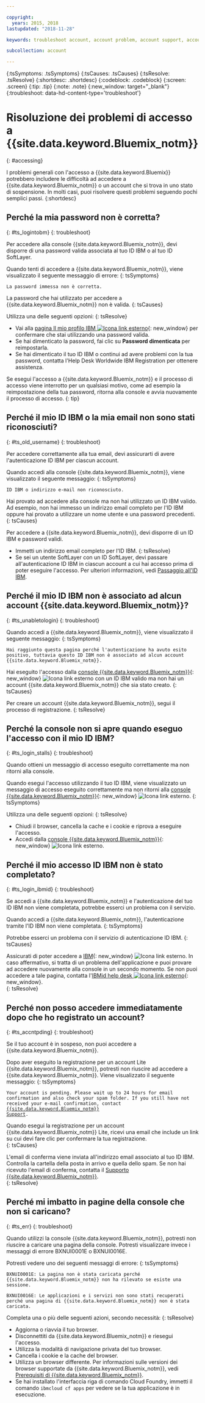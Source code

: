```yaml
---

copyright:
  years: 2015, 2018
lastupdated: "2018-11-28"

keywords: troubleshoot account, account problem, account support, account help, account error, access error, login error, error message

subcollection: account

---
```


{:tsSymptoms: .tsSymptoms}
{:tsCauses: .tsCauses}
{:tsResolve: .tsResolve}
{:shortdesc: .shortdesc}
{:codeblock: .codeblock}
{:screen: .screen}
{:tip: .tip}
{:note: .note}
{:new_window: target="_blank"}
{:troubleshoot: data-hd-content-type='troubleshoot'}


# Risoluzione dei problemi di accesso a {{site.data.keyword.Bluemix_notm}}
{: #accessing}

I problemi generali con l'accesso a {{site.data.keyword.Bluemix}} potrebbero includere le difficoltà ad accedere a {{site.data.keyword.Bluemix_notm}} o un account che si trova in uno stato di sospensione. In molti casi, puoi risolvere questi problemi seguendo pochi semplici passi.
{:shortdesc}


## Perché la mia password non è corretta?
{: #ts_logintobm}
{: troubleshoot}

Per accedere alla console {{site.data.keyword.Bluemix_notm}}, devi disporre di una password valida associata al tuo ID IBM o al tuo ID SoftLayer.

Quando tenti di accedere a {{site.data.keyword.Bluemix_notm}}, viene visualizzato il seguente messaggio di errore:
{: tsSymptoms}

`La password immessa non è corretta.`

La password che hai utilizzato per accedere a {{site.data.keyword.Bluemix_notm}} non è valida.
{: tsCauses}

Utilizza una delle seguenti opzioni:
{: tsResolve}
 * Vai alla [pagina Il mio profilo IBM ![Icona link esterno](../icons/launch-glyph.svg "Icona link esterno")](https://myibm.ibm.com/dashboard/){: new_window} per confermare che stai utilizzando una password valida.
 * Se hai dimenticato la password, fai clic su **Password dimenticata** per reimpostarla.
 * Se hai dimenticato il tuo ID IBM o continui ad avere problemi con la tua password, contatta l'Help Desk Worldwide IBM Registration per ottenere assistenza.

Se esegui l'accesso a {{site.data.keyword.Bluemix_notm}} e il processo di accesso viene interrotto per un qualsiasi motivo, come ad esempio la reimpostazione della tua password, ritorna alla console e avvia nuovamente il processo di accesso.
{: tip}


## Perché il mio ID IBM o la mia email non sono stati riconosciuti?
{: #ts_old_username}
{: troubleshoot}

Per accedere correttamente alla tua email, devi assicurarti di avere l'autenticazione ID IBM per ciascun account.

Quando accedi alla console {{site.data.keyword.Bluemix_notm}}, viene visualizzato il seguente messaggio:
{: tsSymptoms}

`ID IBM o indirizzo e-mail non riconosciuto.`

Hai provato ad accedere alla console ma non hai utilizzato un ID IBM valido. Ad esempio, non hai immesso un indirizzo email completo per l'ID IBM oppure hai provato a utilizzare un nome utente e una password precedenti.
{: tsCauses}

Per accedere a {{site.data.keyword.Bluemix_notm}}, devi disporre di un ID IBM e password validi.

 * Immetti un indirizzo email completo per l'ID IBM.
 {: tsResolve}
 * Se sei un utente SoftLayer con un ID SoftLayer, devi passare all'autenticazione ID IBM in ciascun account a cui hai accesso prima di poter eseguire l'accesso. Per ulteriori informazioni, vedi [Passaggio all'ID IBM](/docs/account?topic=account-unifyingaccounts).


## Perché il mio ID IBM non è associato ad alcun account {{site.data.keyword.Bluemix_notm}}?
{: #ts_unabletologin}
{: troubleshoot}

Quando accedi a {{site.data.keyword.Bluemix_notm}}, viene visualizzato il seguente messaggio:
{: tsSymptoms}

`Hai raggiunto questa pagina perché l'autenticazione ha avuto esito positivo, tuttavia questo ID IBM non è associato ad alcun account {{site.data.keyword.Bluemix_notm}}.`

Hai eseguito l'accesso dalla [console {{site.data.keyword.Bluemix_notm}}](https://{DomainName}){: new_window} ![Icona link esterno](../icons/launch-glyph.svg "Icona link esterno") con un ID IBM valido ma non hai un account {{site.data.keyword.Bluemix_notm}} che sia stato creato.
{: tsCauses}

Per creare un account {{site.data.keyword.Bluemix_notm}}, segui il processo di registrazione.
{: tsResolve}


## Perché la console non si apre quando eseguo l'accesso con il mio ID IBM?
{: #ts_login_stalls}
{: troubleshoot}

Quando ottieni un messaggio di accesso eseguito correttamente ma non ritorni alla console.

Quando esegui l'accesso utilizzando il tuo ID IBM, viene visualizzato un messaggio di accesso eseguito correttamente ma non ritorni alla [console {{site.data.keyword.Bluemix_notm}}](https://{DomainName}){: new_window} ![Icona link esterno](../icons/launch-glyph.svg "Icona link esterno").
{: tsSymptoms}

Utilizza una delle seguenti opzioni:
{: tsResolve}
 * Chiudi il browser, cancella la cache e i cookie e riprova a eseguire l'accesso.
 * Accedi dalla [console {{site.data.keyword.Bluemix_notm}}](https://{DomainName}){: new_window} ![Icona link esterno](../icons/launch-glyph.svg "Icona link esterno").


## Perché il mio accesso ID IBM non è stato completato?
{: #ts_login_ibmid}
{: troubleshoot}

Se accedi a {{site.data.keyword.Bluemix_notm}} e l'autenticazione del tuo ID IBM non viene completata, potrebbe esserci un problema con il servizio.

Quando accedi a {{site.data.keyword.Bluemix_notm}}, l'autenticazione tramite l'ID IBM non viene completata.
{: tsSymptoms}

Potrebbe esserci un problema con il servizio di autenticazione ID IBM.
{: tsCauses}

Assicurati di poter accedere a [IBM](https://idaas.iam.ibm.com/idaas/mtfim/sps/authsvc?PolicyId=urn:ibm:security:authentication:asf:basicldapuser){: new_window} ![Icona link esterno](../icons/launch-glyph.svg "Icona link esterno"). In caso affermativo, si tratta di un problema dell'applicazione e puoi provare ad accedere nuovamente alla console in un secondo momento. Se non puoi accedere a tale pagina, contatta l'[IBMid help desk ![Icona link esterno](../icons/launch-glyph.svg "Icona link esterno")](https://www.ibm.com/ibmid/myibm/help/us/helpdesk.html){: new_window}.  
{: tsResolve}


## Perché non posso accedere immediatamente dopo che ho registrato un account?
{: #ts_accntpding}
{: troubleshoot}

Se il tuo account è in sospeso, non puoi accedere a {{site.data.keyword.Bluemix_notm}}.

Dopo aver eseguito la registrazione per un account Lite {{site.data.keyword.Bluemix_notm}}, potresti non riuscire ad accedere a {{site.data.keyword.Bluemix_notm}}. Viene visualizzato il seguente messaggio:
{: tsSymptoms}

<code>Your account is pending. Please wait up to 24 hours for email confirmation and also check your
spam folder. If you still have not received your e-mail confirmation, contact <a href="https://ibm.biz/ibmcloudsupport" target="_blank">{{site.data.keyword.Bluemix_notm}} Support</a>.</code>

Quando esegui la registrazione per un account {{site.data.keyword.Bluemix_notm}} Lite, ricevi una email che include un link su cui devi fare clic per confermare la tua registrazione.  
{: tsCauses}

L'email di conferma viene inviata all'indirizzo email associato al tuo ID IBM. Controlla la cartella della posta in arrivo e quella dello spam. Se non hai ricevuto l'email di conferma, contatta il [Supporto {{site.data.keyword.Bluemix_notm}}](/docs/get-support?topic=get-support-getting-customer-support).  
{: tsResolve}


## Perché mi imbatto in pagine della console che non si caricano?
{: #ts_err}
{: troubleshoot}

Quando utilizzi la console {{site.data.keyword.Bluemix_notm}}, potresti non riuscire a caricare una pagina della console. Potresti visualizzare invece i messaggi di errore BXNUI0001E o BXNUI0016E.

Potresti vedere uno dei seguenti messaggi di errore:
{: tsSymptoms}

`BXNUI0001E: La pagina non è stata caricata perché {{site.data.keyword.Bluemix_notm}} non ha rilevato se esiste una sessione.`

`BXNUI0016E: Le applicazioni e i servizi non sono stati recuperati perché una pagina di {{site.data.keyword.Bluemix_notm}} non è stata caricata.`

Completa una o più delle seguenti azioni, secondo necessità:
{: tsResolve}

  * Aggiorna o riavvia il tuo browser.
  * Disconnettiti da {{site.data.keyword.Bluemix_notm}} e
riesegui l'accesso.
  * Utilizza la modalità di navigazione privata del tuo browser.
  * Cancella i cookie e la cache del browser.
  * Utilizza un browser differente. Per informazioni sulle versioni dei browser supportate da {{site.data.keyword.Bluemix_notm}}, vedi [Prerequisiti di {{site.data.keyword.Bluemix_notm}}](/docs/overview?topic=overview-prereqs-platform).
  * Se hai installato l'interfaccia riga di comando Cloud Foundry, immetti il comando `ibmcloud cf apps` per vedere se la tua applicazione è in esecuzione.

